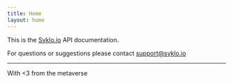 ```yaml
---
title: Home
layout: home
---
```


This is the [Syklo.io] API documentation. 

For questions or suggestions please contact support@syklo.io


----

With <3 from the metaverse

[Syklo.io]: https://syklo.io/
